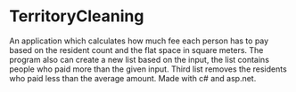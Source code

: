 # TerritoryCleaning
An application which calculates how much fee each person has to pay based on the resident count and the flat space in square meters.
The program also can create a new list based on the input, the list contains people who paid more than the given input.
Third list removes the residents who paid less than the average amount.
Made with c# and asp.net.
